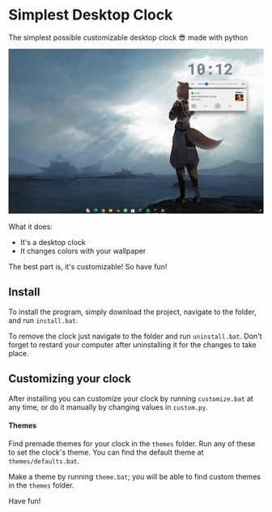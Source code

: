 # Simplest Desktop Clock

The simplest possible customizable desktop clock 😎 made with python

![Clock](example_clock.png)

What it does:
- It's a desktop clock
- It changes colors with your wallpaper

The best part is, it's customizable! So have fun!

## Install
To install the program, simply download the project, navigate to the folder, and run `install.bat`.

To remove the clock just navigate to the folder and run `uninstall.bat`. Don't forget to restard your computer after uninstalling it for the changes to take place.

## Customizing your clock
After installing you can customize your clock by running `customize.bat` at any time, or do it manually by changing values in `custom.py`.
#### Themes
Find premade themes for your clock in the `themes` folder. Run any of these to set the clock's theme. You can find the default theme at `themes/defaults.bat`.

Make a theme by running `theme.bat`; you will be able to find custom themes in the `themes` folder.

Have fun!
